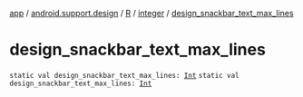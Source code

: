 [app](../../../index.md) / [android.support.design](../../index.md) / [R](../index.md) / [integer](index.md) / [design_snackbar_text_max_lines](./design_snackbar_text_max_lines.md)

# design_snackbar_text_max_lines

`static val design_snackbar_text_max_lines: `[`Int`](https://kotlinlang.org/api/latest/jvm/stdlib/kotlin/-int/index.html)
`static val design_snackbar_text_max_lines: `[`Int`](https://kotlinlang.org/api/latest/jvm/stdlib/kotlin/-int/index.html)